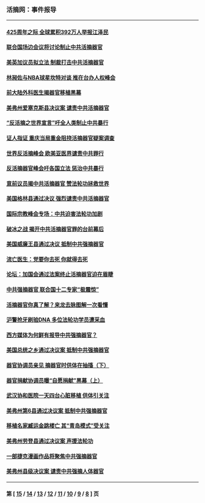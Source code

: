 ### 活摘网：事件报导
---
#### [425周年之际 全球累积392万人举报江泽民](../../pages/nf5877/n13719232.md?05070430) 
#### [联合国场边会议将讨论制止中共活摘器官](../../pages/nf5877/n13656361.md?05070430) 
#### [美英加议员拟立法 制裁打击中共活摘器官](../../pages/nf5877/n13430251.md?05070430) 
#### [林昶佐与NBA球星坎特对谈 推在台办人权峰会](../../pages/nf5877/n13414467.md?05070430) 
#### [前大陆外科医生揭器官移植黑幕](../../pages/nf5877/n13401416.md?05070430) 
#### [美弗州爱塞克斯县决议案 谴责中共活摘器官](../../pages/nf5877/n13320919.md?05070430) 
#### [“反活摘之世界宣言”吁全人类制止中共暴行](../../pages/nf5877/n13259730.md?05070430) 
#### [证人指证 重庆当局重金阻挠活摘器官疑案调查](../../pages/nf5877/n13259127.md?05070430) 
#### [世界反活摘峰会 欧美亚医界谴责中共罪行](../../pages/nf5877/n13253550.md?05070430) 
#### [反活摘器官峰会吁各国立法 惩治中共暴行](../../pages/nf5877/n13245052.md?05070430) 
#### [意前议员揭中共活摘器官 赞法轮功拯救世界](../../pages/nf5877/n13203445.md?05070430) 
#### [美国格林县通过决议 强烈谴责中共活摘器官](../../pages/nf5877/n13119367.md?05070430) 
#### [国际宗教峰会专场：中共迫害法轮功加剧](../../pages/nf5877/n13088279.md?05070430) 
#### [破冰之战 揭开中共活摘器官罪的台前幕后](../../pages/nf5877/n13082457.md?05070430) 
#### [美国威廉王县通过决议 抵制中共强摘器官](../../pages/nf5877/n13056521.md?05070430) 
#### [流亡医生：党要你去死 你就得去死](../../pages/nf5877/n13052835.md?05070430) 
#### [论坛：加国会通过法案终止活摘器官迫在眉睫](../../pages/nf5877/n13029839.md?05070430) 
#### [中共强摘器官 联合国十二专家“极震惊”](../../pages/nf5877/n13024313.md?05070430) 
#### [活摘器官你真了解？来龙去脉图解一次看懂](../../pages/nf5877/n13013820.md?05070430) 
#### [沪警抢牙刷验DNA 多位法轮功学员遭采血](../../pages/nf5877/n12969218.md?05070430) 
#### [西方媒体为何鲜有报导中共强摘器官？](../../pages/nf5877/n12932034.md?05070430) 
#### [美国总统之乡通过决议案 抵制中共强摘器官](../../pages/nf5877/n12908242.md?05070430) 
#### [器官协调员亲见 摘器官时供体在抽搐（下）](../../pages/nf5877/n12898622.md?05070430) 
#### [器官捐献协调员曝“自愿捐献”黑幕（上）](../../pages/nf5877/n12878830.md?05070430) 
#### [武汉协和医院一天四台心脏移植 供体引关注](../../pages/nf5877/n12863175.md?05070430) 
#### [美弗州第6县通过决议案 抵制中共强摘器官](../../pages/nf5877/n12805218.md?05070430) 
#### [移植名家臧运金跳楼亡 其“青岛模式”受关注](../../pages/nf5877/n12803746.md?05070430) 
#### [美弗州劳登县通过决议案 声援法轮功](../../pages/nf5877/n12785715.md?05070430) 
#### [一部捷克漫画作品将聚焦中共强摘器官](../../pages/nf5877/n12785954.md?05070430) 
#### [美弗州县级决议案 谴责中共强摘人体器官](../../pages/nf5877/n12721290.md?05070430) 

---
#### 第 [ [15](./15.md?05070430) / [14](./14.md?05070430) / [13](./13.md?05070430) / [12](./12.md?05070430) / [11](./11.md?05070430) / [10](./10.md?05070430) / [9](./9.md?05070430) / [8](./8.md?05070430) ] 页
